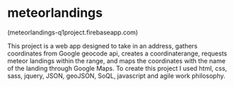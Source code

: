 # meteorlandings

(meteorlandings-q1project.firebaseapp.com)

This project is a web app designed to take in an address, gathers coordinates from Google geocode api, creates a coordinaterange, requests meteor landings within the range, and maps the coordinates with the name of the landing through Google Maps. To create this project I used html, css, sass, jquery, JSON, geoJSON, SoQL,  javascript and agile work philosophy.

